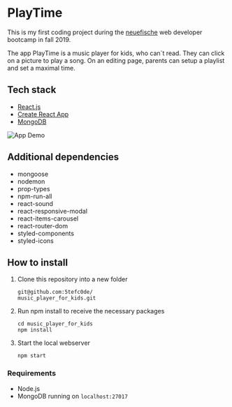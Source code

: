 # PlayTime
This is my first coding project during the [neuefische](https://www.neuefische.de/) web developer bootcamp in fall 2019.

The app PlayTime is a music player for kids, who can´t read. They can click on a picture to play a song. On an editing page, parents can setup a playlist and set a maximal time.

## Tech stack

- [React.js](https://reactjs.org/) 
- [Create React App](https://github.com/facebook/create-react-app)
- [MongoDB](https://www.npmjs.com/package/mongodb)

![App Demo](stefan_muhle_playtime.gif)

## Additional dependencies

- mongoose
- nodemon
- prop-types
- npm-run-all
- react-sound
- react-responsive-modal
- react-items-carousel
- react-router-dom
- styled-components
- styled-icons


## How to install

1. Clone this repository into a new folder
   ```
   git@github.com:5tefc0de/
   music_player_for_kids.git
   ```
2. Run npm install to receive the necessary packages
   ```
   cd music_player_for_kids
   npm install
   ```
3. Start the local webserver
   ```
   npm start
   ```
### Requirements

- Node.js
- MongoDB running on `localhost:27017`
